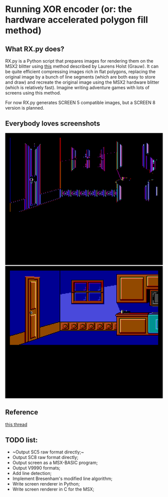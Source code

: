 # Running XOR encoder (or: the hardware accelerated polygon fill method)

## What RX.py does?
RX.py is a Python script that prepares images for rendering them on the MSX2 blitter using [this](https://www.msx.org/forum/msx-talk/development/hardware-accelerated-polygon-fill-using-lmmm) method described by Laurens Holst (Grauw). It can be quite efficient compressing images rich in flat polygons, replacing the original image by a bunch of line segments (which are both easy to store and draw) and recreate the original image using the MSX2 hardware blitter (which is relatively fast). Imagine writing adventure games with lots of screens using this method.

For now RX.py generates SCREEN 5 compatible images, but a SCREEN 8 version is planned.

## Everybody loves screenshots

![RX.py encoded sample image](/docs/canvas1.png "RX.py encoded sample image")
![Original image restored by the blitter](/docs/canvas2.png "Original image restored by the blitter")


## Reference
[this thread](https://www.msx.org/forum/msx-talk/development/hardware-accelerated-polygon-fill-using-lmmm)

## TODO list:
* ~Output SC5 raw format directly;~
* Output SC8 raw format directly;
* Output screen as a MSX-BASIC program;
* Output V9990 formats;
* Add line detection;
* Implement Bresenham's modified line algorithm;
* Write screen renderer in Python;
* Write screen renderer in C for the MSX;
